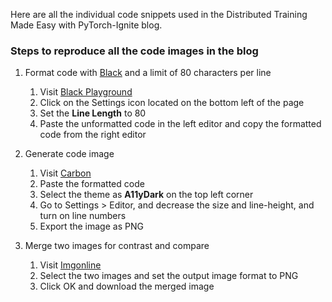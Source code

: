 Here are all the individual code snippets used in the Distributed Training Made Easy with PyTorch-Ignite blog.

### Steps to reproduce all the code images in the blog

1. Format code with [Black](https://black.readthedocs.io/en/stable/) and a limit of 80 characters per line
    1. Visit [Black Playground](https://black.vercel.app/)
    2. Click on the Settings icon located on the bottom left of the page
    3. Set the **Line Length** to 80
    4. Paste the unformatted code in the left editor and copy the formatted code from the right editor

2. Generate code image
    1. Visit [Carbon](https://carbon.now.sh/)
    2. Paste the formatted code
    3. Select the theme as **A11yDark** on the top left corner
    4. Go to Settings > Editor, and decrease the size and line-height, and turn on line numbers
    5. Export the image as PNG

3. Merge two images for contrast and compare
    1. Visit [Imgonline](https://www.imgonline.com.ua/eng/combine-two-images-into-one.php)
    2. Select the two images and set the output image format to PNG
    3. Click OK and download the merged image 
